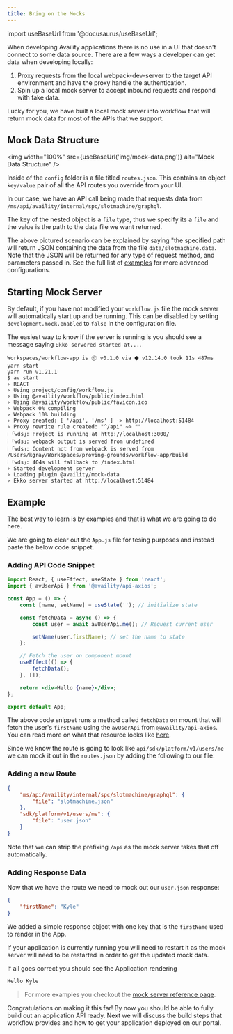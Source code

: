 ```yaml
---
title: Bring on the Mocks
---
```


import useBaseUrl from '@docusaurus/useBaseUrl';

When developing Availity applications there is no use in a UI that doesn't connect to some data source. There are a few ways a developer can get data when developing locally:

1. Proxy requests from the local webpack-dev-server to the target API environment and have the proxy handle the authentication.
2. Spin up a local mock server to accept inbound requests and respond with fake data.

Lucky for you, we have built a local mock server into workflow that will return mock data for most of the APIs that we support.

## Mock Data Structure

<img width="100%" src={useBaseUrl('img/mock-data.png')} alt="Mock Data Structure" />

Inside of the `config` folder is a file titled `routes.json`. This contains an object `key/value` pair of all the API routes you override from your UI.

In our case, we have an API call being made that requests data from `/ms/api/availity/internal/spc/slotmachine/graphql`.

The key of the nested object is a `file` type, thus we specify its a `file` and the value is the path to the data file we want returned.

The above pictured scenario can be explained by saying "the specified path will return JSON containing the data from the file `data/slotmachine.data`. Note that the JSON will be returned for any type of request method, and parameters passed in. See the full list of [examples](/reference/mock-server/#route-configuration-examples) for more advanced configurations.

## Starting Mock Server

By default, if you have not modified your `workflow.js` file the mock server will automatically start up and be running. This can be disabled by setting `development.mock.enabled` to `false` in the configuration file.

The easiest way to know if the server is running is you should see a message saying `Ekko servered started at...`.

```shell hideCopy=true
Workspaces/workflow-app is 📦 v0.1.0 via ⬢ v12.14.0 took 11s 487ms yarn start
yarn run v1.21.1
$ av start
› REACT
› Using project/config/workflow.js
› Using @availity/workflow/public/index.html
› Using @availity/workflow/public/favicon.ico
› Webpack 0% compiling
› Webpack 10% building
› Proxy created: [ '/api', '/ms' ] -> http://localhost:51484
› Proxy rewrite rule created: "^/api" ~> ""
ℹ ｢wds｣: Project is running at http://localhost:3000/
ℹ ｢wds｣: webpack output is served from undefined
ℹ ｢wds｣: Content not from webpack is served from /Users/kgray/Workspaces/proving-grounds/workflow-app/build
ℹ ｢wds｣: 404s will fallback to /index.html
› Started development server
› Loading plugin @availity/mock-data
› Ekko server started at http://localhost:51484
```

## Example

The best way to learn is by examples and that is what we are going to do here.

We are going to clear out the `App.js` file for tesing purposes and instead paste the below code snippet.

### Adding API Code Snippet

```jsx header=App.js
import React, { useEffect, useState } from 'react';
import { avUserApi } from '@availity/api-axios';

const App = () => {
    const [name, setName] = useState(''); // initialize state

    const fetchData = async () => {
        const user = await avUserApi.me(); // Request current user

        setName(user.firstName); // set the name to state
    };

    // Fetch the user on component mount
    useEffect(() => {
        fetchData();
    }, []);

    return <div>Hello {name}</div>;
};

export default App;
```

The above code snippet runs a method called `fetchData` on mount that will fetch the user's `firstName` using the `avUserApi` from `@availity/api-axios`. You can read more on what that resource looks like [here](https://github.com/Availity/sdk-js/tree/master/packages/api-axios).

Since we know the route is going to look like `api/sdk/platform/v1/users/me` we can mock it out in the `routes.json` by adding the following to our file:

### Adding a new Route

```json header=routes.json
{
    "ms/api/availity/internal/spc/slotmachine/graphql": {
        "file": "slotmachine.json"
    },
    "sdk/platform/v1/users/me": {
        "file": "user.json"
    }
}
```

Note that we can strip the prefixing `/api` as the mock server takes that off automatically.

### Adding Response Data

Now that we have the route we need to mock out our `user.json` response:

```json header=user.json
{
    "firstName": "Kyle"
}
```

We added a simple response object with one key that is the `firstName` used to render in the App.

If your application is currently running you will need to restart it as the mock server will need to be restarted in order to get the updated mock data.

If all goes correct you should see the Application rendering

```bash hideCopy=true
Hello Kyle
```

> For more examples you checkout the [mock server reference page](/reference/mock-server/#route-configuration-examples).

Congratulations on making it this far! By now you should be able to fully build out an application API ready. Next we will discuss the build steps that workflow provides and how to get your application deployed on our portal.
